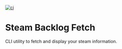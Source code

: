 [![ci](https://github.com/gcancel/blfetch/actions/workflows/ci.yml/badge.svg)](https://github.com/gcancel/blfetch/actions/workflows/ci.yml)
# Steam Backlog Fetch
CLI utility to fetch and display your steam information.
